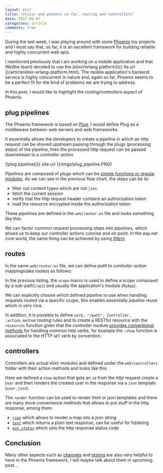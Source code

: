 ```yaml
---
layout: post
title: "elixir and phoenix so far, routing and controllers"
date: 2017-06-07
categories: article
comments: true
---
```


During the last week, I was playing around with some [Phoenix](http://www.phoenixframework.org/) toy projects and I must say that, so far, it is an excellent framework for building reliable and highly concurrent web apis.

I mentioned previously that I am working on a mobile application and that We(the team) decided to use the [elixir/erlang platform]({{ ite.url }}/article/elixir-erlang-platform.html). The mobile application's backend service is highly concurrent in nature and, again so far, Phoenix seems to be a perfect fit for the kind of problems we are trying to address.

In this post, I would like to highlight the routing/controllers aspect of Phoenix.

## plug pipelines

The Phoenix framework is based on [Plug](https://github.com/elixir-lang/plug), I would define Plug as a middleware between web servers and web frameworks.

It essentially allows the developers to create a *pipeline* in which an http request can be shoved upstream passing through the *plugs* (processing steps) of the pipeline, then the processed http request can be passed downstream to a *controller action*.

<div class="img-container">
![plug pipeline]({{ site.url }}/imgs/plug_pipeline.PNG)
</div>

*Pipelines* are composed of *plugs* which can be [simple functions or regular modules](http://www.phoenixframework.org/docs/understanding-plug#section-the-plug-specification). As we can see in the previous flow chart, the steps can be to:
 - filter out content types which are not `json` 
 - fetch the current session
 - verify that the http request header contains an authorization token
 - load the resource encrypted inside the authorization token

These *pipelines* are defined in the `web/router.ex` file and looks something like this:

<script src="https://gist.github.com/MissaouiChedy/197f1f5f0fdef26fb72416a4a7e37c96.js"></script>

We can factor common request processing steps into *pipelines*, which allows us to keep our controller actions concise and on point. In the asp.net core world, the same thing can be achieved by using [*filters*](https://docs.microsoft.com/en-us/aspnet/core/mvc/controllers/filters).
## routes

In the same `web/router.ex` file, we can define *path* to *controller action* mappings(aka *routes*) as follows:

<script src="https://gist.github.com/MissaouiChedy/250f9f1604eb0fd2522f099789b0a928.js"></script>

In the previous listing, the `scope` macro is used to define a *scope* composed by a sub-path(`/api`) and usually the application's module (`MyApp`).

We can explicitly choose which defined *pipeline* to use when handling requests routed via a specific *scope*, this enables essentially *pipeline* reuse which is very nice.
 
In addition, it is possible to define `verb, "/path", Controller, :action_method` routing rules and to create a RESTful resource with the `resources` function given that the controller module [provides conventional methods](http://www.phoenixframework.org/docs/controllers#section-actions) for handling common http verbs, for example the `:show` function is associated to the HTTP `GET` verb by convention.

## controllers

Controllers are actual elixir modules and defined under the `web/controllers` folder with their action methods and looks like this:

<script src="https://gist.github.com/MissaouiChedy/11277aa4ab6b5de1affd3f6748959cd3.js"></script>

Here we defined a `show` action that gets an `id` from the http request create a `User` and then renders the created user in the response via a `json` template (`user.json`).

The `render` function can be used to render html or json templates and there are many more convenience methods that allows to put stuff in the http response, among them:
- [`json`](https://hexdocs.pm/phoenix/Phoenix.Controller.html#json/2) which allows to render a map into a json string
- [`text`](https://hexdocs.pm/phoenix/Phoenix.Controller.html#text/2) which returns a plain text response, can be useful for fiddeling
- [`put_status`](https://hexdocs.pm/plug/Plug.Conn.html#put_status/2) which sets the http response status code

## Conclusion

Many other aspects such as [channels](http://www.phoenixframework.org/docs/channels) and [testing](http://www.phoenixframework.org/docs/introduction) are also very helpful to have in the Phoenix framework, I will maybe talk about them in upcoming post... 

